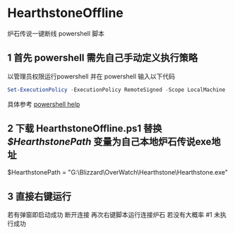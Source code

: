 # HearthstoneOffline
炉石传说一键断线 powershell 脚本

## 1 首先 powershell 需先自己手动定义执行策略 

以管理员权限运行powershell 并在 powershell 输入以下代码
```powershell
Set-ExecutionPolicy -ExecutionPolicy RemoteSigned -Scope LocalMachine
```
具体参考 [powershell help](https://learn.microsoft.com/zh-cn/powershell/module/microsoft.powershell.security/set-executionpolicy?view=powershell-5.1&WT.mc_id=ps-gethelp)

## 2 下载 HearthstoneOffline.ps1 替换 *$HearthstonePath* 变量为自己本地炉石传说exe地址
$HearthstonePath = "G:\Blizzard\OverWatch\Hearthstone\Hearthstone.exe"


## 3 直接右键运行  
若有弹窗即启动成功 断开连接 再次右键脚本运行连接炉石 
若没有大概率 #1 未执行成功 

